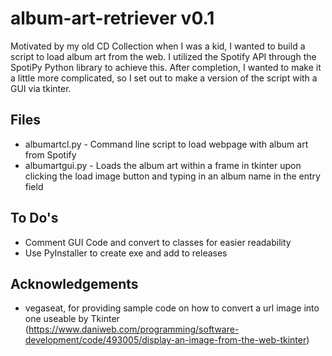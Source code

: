 # album-art-retriever v0.1

Motivated by my old CD Collection when I was a kid, I wanted to build a script to load album art from the web.
I utilized the Spotify API through the SpotiPy Python library to achieve this.
After completion, I wanted to make it a little more complicated, so I set out to make a version of the script with a GUI via tkinter.

## Files

* albumartcl.py - Command line script to load webpage with album art from Spotify
* albumartgui.py - Loads the album art within a frame in tkinter upon clicking the load image button and typing in an album name in the entry field

## To Do's

* Comment GUI Code and convert to classes for easier readability
* Use PyInstaller to create exe and add to releases

## Acknowledgements

* vegaseat, for providing sample code on how to convert a url image into one useable by Tkinter (https://www.daniweb.com/programming/software-development/code/493005/display-an-image-from-the-web-tkinter)
